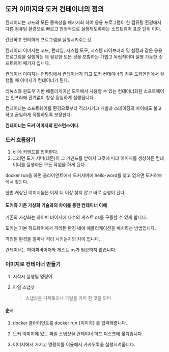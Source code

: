 ## 도커 이미지와 도커 컨테이너의 정의

컨테이너는 코드와 모든 종속성을 패키지화 하여 응용 프로그램이 한 컴퓨팅 환경에서 다른 컴퓨팅 환경으로 빠르고 안정적으로 실행되도록하는 소프트웨어 표준 단위 이다.

간단하고 편리하게 프로그램을 실행시켜주는것

컨테이너 이미지는 코드, 런타임, 시스템 도구, 시스템 라이브러리 및 설정과 같은 응용 프로그램을 실행하는 데 필요한 모든 것을 포함하는 가법고 독립적이며 실행 가능한 소프트웨어 패키지 입니다.

컨테이너 이미지는 런타임에서 컨테이너가 되고  도커 컨테이너의 경우 도커엔진에서 실행될 때 이미지가 컨테이너가 된다.

리눅스와 윈도우 기반 애플리케이션 모두에서 사용할 수 있는 컨테이너화된 소프트웨어는 인프라에 관계없이 항상 동일하게 실행됩니다.

컨테이너는 소프트웨어를 환경으로부터 격리시키고 개발과 스테이징의 차이에도 불고하고 균일하게 작동하도록 보장한다.

**컨테이너는 도커 이미지의 인스턴스이다.**

### 도커 흐름잡기

1. cli에 커맨드를 입력한다.
2. 그러면 도커 서버(데몬)이 그 커맨드를 받아서 그것에 따라 이미지를 생성하든 컨테이너를 실행하든 모든 작업을 하게 된다.

docker run을 하면 클라이언트에서 도커서버에 hello-word를 찾고 없으면 도커허브에서 찾는다.

한번 캐싱된 이미지들은 이제 더 이상 찾지 않고 바로 실행이 된다.

#### 도커와 기존 가상화 기술과의 차이를 통한 컨테이너 이해

기존의 가상화는 하이퍼 바이저에 다수의 게스트 os를 구동할 수 있게 합니다.

도커는 기본 하드웨어에서 격리된 환경 내에 애플리케이션을 배치하는 방법입니다.

격리된 환경을 얼마나 격리 시키는지의 차이 입니다.

컨테이너는 하이퍼바이저와 게스트 os가 필요하지 않습니다.

### 이미지로 컨테이너 만들기

1. 시작시 실행될 명령어

2. 파일 스냅샷

   > 스냅샷은 디렉토리나 파일을 카피 한 것을 의미

#### 순서

1. docker 클라이언트를 docker run {이미지} 를 입력해줍니다.
2. 도커 이미지에 있는 파일 스냅샷을 컨테이너 하드 디스크에 옮겨줍니다.

3. 이미지에서 가지고 명령어를 이용해서 카카오톡을 실행시켜줍니다.